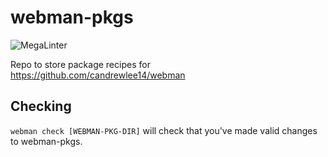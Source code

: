 # webman-pkgs
![MegaLinter](https://github.com/candrewlee14/webman-pkgs/actions/workflows/mega-linter.yml/badge.svg)

Repo to store package recipes for https://github.com/candrewlee14/webman

## Checking

`webman check [WEBMAN-PKG-DIR]` will check that you've made valid changes to webman-pkgs.

